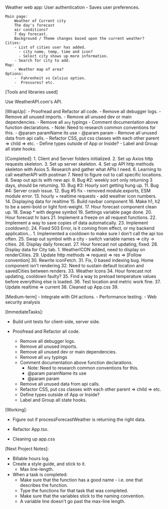 Weather web app:
    User authentication
      - Saves user preferences.

    Main page:
        Weather of Current city
        The day's forecast
        air conditions?
        7 day forecast.
        Background / Theme changes based upon the current weather?
    Cities:
        - List of cities user has added.
          - city name, temp, time and icon?
          - Select city shows up more information.
        - Search for city to add.
    Map:
        - Weather map of area?
    Options:
        -  Fahrenheit vs Celsius option.
        -  Pressures? etc.

[Tools and libraries used]

Use WeatherAPI.com's API.

[WrapUp]:
    - Proofread and Refactor all code.
    - Remove all debugger logs.
    - Remove all unused imports.
    - Remove all unused dev or main dependencies.
    - Remove all `any` typings
    - Comment documentation above function declarations.
      - Note: Need to research common conventions for this.
      - @param paramName its use
      - @param param
    - Remove all unused data from api calls.
    - Refactor CSS, put css classes with each other parent => child => etc.
    - Define types outside of App or Inside?
    - Label and Group all state hooks.



[Completed]:
    1. Client and Server folders initialized.
    2. Set up Axios http requests skeleton.
    3. Set up server skeleton.
    4. Set up API http methods skeleton with Axios
    5. Research and gather what APIs I need.
    6. Learning to call weatherAPI with postman
    7. Need to figure out to call specific locations.
    8. Swap out api.ts with new api.
    9. Bug #2: weekly sort only returning 3 days, should be returning.
    10. Bug #3: Hourly sort getting hung up.
    11. Bug #4: Server crash issue.
    12. Bug #5 fix - removed module.exports, ESM module error.
    13. hourly + realtime requests - add weather icon numbers.
    14. Displaying data for realtime
    15. Build navbar component
    16. Make h1, h2 to be a semi-bold or light font-weight.
    17. Hour forecast component clean up.
    18. Swap * with degree symbol
    19. Settings variable page done.
    20. Hour forecast hr bars
    21. Implement a freeze on all request functions.
    22. Implement a way to save copies of data automatically.
    23. Implement cooldown().
    24. Fixed 503 Error, is it coming from effect, or my backend application...
      1. Implemented a cooldown to make sure I don't call the api too often.
    25. Swap out symbol with a city - switch variable names => city -> cities.
    26. Display daily forecast.
    27. Hour forecast not updating, fixed.
    28.  Display data for City tab.
         1.   WeatherICON added, need to display on renderCities.
    29. Update http methods => request => res => [Follow convention]
    30. Rewrite iconFetch.
    31. Fix, 0 based indexing bug. Home component isn't rendering
    32. Need to sustain default location and savedCities between renders.
    33. Weather Icons
    34. Hour forecast not updating, cooldown faulty?
    35. Find a way to preload temperature values before everything else is loaded.
    36. Test location and metric work fine.
    37. Update realtime => current
    38. Cleaned up App.css
    39. 


[Medium-term]
    - Integrate with GH actions.
    - Performance testing.
    - Web security analysis


[ImmediateTasks]:
  - Build unit tests for client-side, server side.



- Proofread and Refactor all code.
    - Remove all debugger logs.
    - Remove all unused imports.
    - Remove all unused dev or main dependencies.
    - Remove all `any` typings
    - Comment documentation above function declarations.
      - Note: Need to research common conventions for this.
      - @param paramName its use
      - @param param
    - Remove all unused data from api calls.
    - Refactor CSS, put css classes with each other parent => child => etc.
    - Define types outside of App or Inside?
    - Label and Group all state hooks.

[Working]:
  - Figure out if processForecastWeather is returning the right data.





  - Refactor App.tsx.
  - Cleaning up app.css






























[Next Project Notes]:
  - Billable hours log.
  - Create a style guide, and stick to it.
    - Max line-length.
  - When a task is completed:
    - Make sure that the function has a good name - i.e. one that describes the function.
    - Type the functions for that task that was completed.
    - Make sure that the variables stick to the naming convention.
    - A variable line doesn't go past the max-line length.

